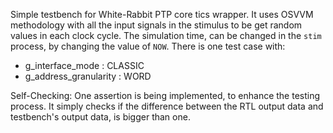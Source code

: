 Simple testbench for White-Rabbit PTP core tics wrapper. It uses OSVVM methodology with all the  input signals in the stimulus to be get random values in each clock cycle. The simulation time, can be changed in the `stim` process, by changing the value of `NOW`. There is one test case with:
  - g_interface_mode      : CLASSIC
  - g_address_granularity : WORD   

Self-Checking: One assertion is being implemented, to enhance the testing process. It simply checks if the difference between the RTL output data and testbench's output data, is bigger than one.
 
